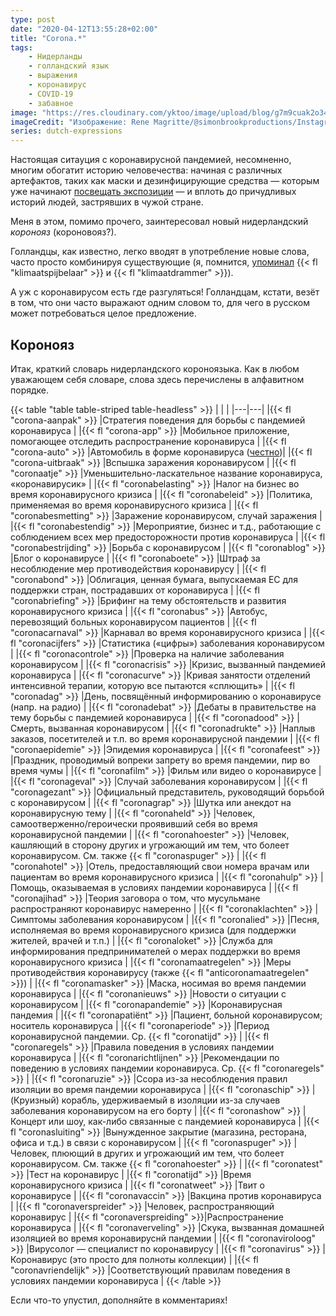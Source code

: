 ```yaml
---
type: post
date: "2020-04-12T13:55:28+02:00"
title: "Corona.*"
tags:
    - Нидерланды
    - голландский язык
    - выражения
    - коронавирус
    - COVID-19
    - забавное
image: "https://res.cloudinary.com/yktoo/image/upload/blog/g7m9cuak2o34zwe1gu4s.jpg"
imageCredit: "Изображение: Rene Magritte/@simonbrookproductions/Instagram."
series: dutch-expressions
---
```


Настоящая ситауция с коронавирусной пандемией, несомненно, многим обогатит историю человечества: начиная с различных артефактов, таких как маски и дезинфицирующие средства — которым уже начинают [посвещать экспозиции](https://www.heerenveenmuseum.nl/kunst-en-corona/1) — и вплоть до причудливых историй людей, застрявших в чужой стране.

Меня в этом, помимо прочего, заинтересовал новый нидерландский *коронояз* (короновояз?).

<!--more-->

Голландцы, как известно, легко вводят в употребление новые слова, часто просто комбинируя существующие (я, помнится, [упоминал](0509) {{< fl "klimaatspijbelaar" >}} и {{< fl "klimaatdrammer" >}}).

А уж с коронавирусом есть где разгуляться! Голландцам, кстати, везёт в том, что они часто выражают одним словом то, для чего в русском может потребоваться целое предложение.

## Коронояз

Итак, краткий словарь нидерландского короноязыка. Как в любом уважающем себя словаре, слова здесь перечислены в алфавитном порядке.

{{< table "table table-striped table-headless" >}}
|   |   |
|---|---|
|{{< fl "corona-aanpak" >}}     |Стратегия поведения для борьбы с пандемией коронавируса                                                                     |
|{{< fl "corona-app" >}}        |Мобильное приложение, помогающее отследить распространение коронавируса                                                     |
|{{< fl "corona-auto" >}}       |Автомобиль в форме коронавируса ([честно](https://www.ad.nl/video/indiase-man-bouwt-corona-auto-voor-bewustwording~p139892))|
|{{< fl "corona-uitbraak" >}}   |Вспышка заражения коронавирусом                                                                                             |
|{{< fl "coronaatje" >}}        |Уменьшительно-ласкательное название коронавируса, «коронавирусик»                                                           |
|{{< fl "coronabelasting" >}}   |Налог на бизнес во время коронавирусного кризиса                                                                            |
|{{< fl "coronabeleid" >}}      |Политика, применяемая во время коронавирусного кризиса                                                                      |
|{{< fl "coronabesmetting" >}}  |Заражение коронавирусом, случай заражения                                                                                   |
|{{< fl "coronabestendig" >}}   |Мероприятие, бизнес и т.д., работающие с соблюдением всех мер предосторожности против коронавируса                          |
|{{< fl "coronabestrijding" >}} |Борьба с коронавирусом                                                                                                      |
|{{< fl "coronablog" >}}        |Блог о коронавирусе                                                                                                         |
|{{< fl "coronaboete" >}}       |Штраф за несоблюдение мер противодействия коронавирусу                                                                      |
|{{< fl "coronabond" >}}        |Облигация, ценная бумага, выпускаемая ЕС для поддержки стран, пострадавших от коронавируса                                  |
|{{< fl "coronabriefing" >}}    |Брифинг на тему обстоятельств и развития коронавирусного кризиса                                                            |
|{{< fl "coronabus" >}}         |Автобус, перевозящий больных коронавирусом пациентов                                                                        |
|{{< fl "coronacarnaval" >}}    |Карнавал во время коронавирусного кризиса                                                                                   |
|{{< fl "coronacijfers" >}}     |Статистика («цифры») заболевания коронавирусом                                                                              |
|{{< fl "coronacontrole" >}}    |Проверка на наличие заболевания коронавирусом                                                                               |
|{{< fl "coronacrisis" >}}      |Кризис, вызванный пандемией коронавируса                                                                                    |
|{{< fl "coronacurve" >}}       |Кривая занятости отделений интенсивной терапии, которую все пытаются «сплющить»                                             |
|{{< fl "coronadag" >}}         |День, посвящённый информированию о коронавирусе (напр. на радио)                                                            |
|{{< fl "coronadebat" >}}       |Дебаты в правительстве на тему борьбы с пандемией коронавируса                                                              |
|{{< fl "coronadood" >}}        |Смерть, вызванная коронавирусом                                                                                             |
|{{< fl "coronadrukte" >}}      |Наплыв заказов, посетителей и т.п. во время коронавирусной пандемии                                                         |
|{{< fl "coronaepidemie" >}}    |Эпидемия коронавируса                                                                                                       |
|{{< fl "coronafeest" >}}       |Праздник, проводимый вопреки запрету во время пандемии, пир во время чумы                                                   |
|{{< fl "coronafilm" >}}        |Фильм или видео о коронавирусе                                                                                              |
|{{< fl "coronageval" >}}       |Случай заболевания коронавирусом                                                                                            |
|{{< fl "coronagezant" >}}      |Официальный представитель, руководящий борьбой с коронавирусом                                                              |
|{{< fl "coronagrap" >}}        |Шутка или анекдот на коронавирусную тему                                                                                    |
|{{< fl "coronaheld" >}}        |Человек, самоотверженно/героически проявивший себя во время коронавирусной пандемии                                         |
|{{< fl "coronahoester" >}}     |Человек, кашляющий в сторону других и угрожающий им тем, что болеет коронавирусом. См. также {{< fl "coronaspuger" >}}      |
|{{< fl "coronahotel" >}}       |Отель, предоставляющий свои номера врачам или пациентам во время коронавирусного кризиса                                    |
|{{< fl "coronahulp" >}}        |Помощь, оказываемая в условиях пандемии коронавируса                                                                        |
|{{< fl "coronajihad" >}}       |Теория заговора о том, что мусульмане распространяют коронавирус намеренно                                                  |
|{{< fl "coronaklachten" >}}    |Симптомы заболевания коронавирусом                                                                                          |
|{{< fl "coronalied" >}}        |Песня, исполняемая во время коронавирусного кризиса (для поддержки жителей, врачей и т.п.)                                  |
|{{< fl "coronaloket" >}}       |Служба для информирования предпринимателей о мерах поддержки во время коронавирусного кризиса                               |
|{{< fl "coronamaatregelen" >}} |Меры противодействия коронавирусу (также {{< fl "anticoronamaatregelen" >}})                                                |
|{{< fl "coronamasker" >}}      |Маска, носимая во время пандемии коронавируса                                                                               |
|{{< fl "coronanieuws" >}}      |Новости о ситуации с коронавирусом                                                                                          |
|{{< fl "coronapandemie" >}}    |Коронавирусная пандемия                                                                                                     |
|{{< fl "coronapatiënt" >}}     |Пациент, больной коронавирусом; носитель коронавируса                                                                       |
|{{< fl "coronaperiode" >}}     |Период коронавирусной пандемии. Ср. {{< fl "coronatijd" >}}                                                                 |
|{{< fl "coronaregels" >}}      |Правила поведения в условиях пандемии коронавируса                                                                          |
|{{< fl "coronarichtlijnen" >}} |Рекомендации по поведению в условиях пандемии коронавируса. Ср. {{< fl "coronaregels" >}}                                   |
|{{< fl "coronaruzie" >}}       |Ссора из-за несоблюдения правил изоляции во время пандемии коронавируса                                                     |
|{{< fl "coronaschip" >}}       |(Круизный) корабль, удерживаемый в изоляции из-за случаев заболевания коронавирусом на его борту                            |
|{{< fl "coronashow" >}}        |Концерт или шоу, как-либо связанные с пандемией коронавируса                                                                |
|{{< fl "coronasluiting" >}}    |Вынужденное закрытие (магазина, ресторана, офиса и т.д.) в связи с коронавирусом                                            |
|{{< fl "coronaspuger" >}}      |Человек, плюющий в других и угрожающий им тем, что болеет коронавирусом. См. также {{< fl "coronahoester" >}}               |
|{{< fl "coronatest" >}}        |Тест на коронавирус                                                                                                         |
|{{< fl "coronatijd" >}}        |Время коронавирусного кризиса                                                                                               |
|{{< fl "coronatweet" >}}       |Твит о коронавирусе                                                                                                         |
|{{< fl "coronavaccin" >}}      |Вакцина против коронавируса                                                                                                 |
|{{< fl "coronaverspreider" >}} |Человек, распространяющий коронавирус                                                                                       |
|{{< fl "coronaverspreiding" >}}|Распространение коронавируса                                                                                                |
|{{< fl "coronaverveling" >}}   |Скука, вызванная домашней изоляцией во время коронавируснй пандемии                                                         |
|{{< fl "coronaviroloog" >}}    |Вирусолог — специалист по коронавирусу                                                                                      |
|{{< fl "coronavirus" >}}       |Коронавирус (это просто для полноты коллекции)                                                                              |
|{{< fl "coronavriendelijk" >}} |Соответствующий правилам поведения в условиях пандемии коронавируса                                                         |
{{< /table >}}

Если что-то упустил, дополняйте в комментариях!
